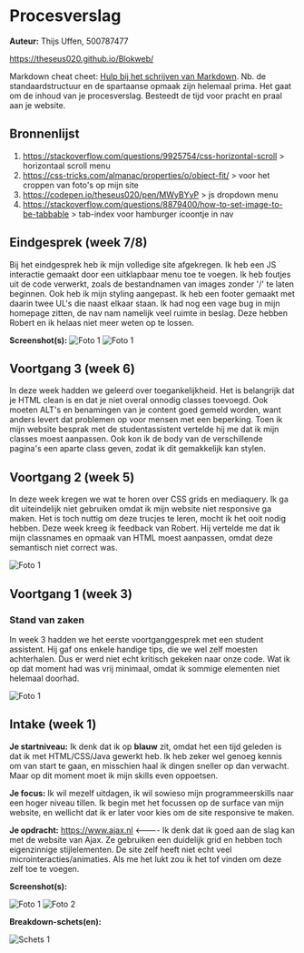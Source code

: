 # Procesverslag
**Auteur:** Thijs Uffen, 500787477

https://theseus020.github.io/Blokweb/

Markdown cheat cheet: [Hulp bij het schrijven van Markdown](https://github.com/adam-p/markdown-here/wiki/Markdown-Cheatsheet). Nb. de standaardstructuur en de spartaanse opmaak zijn helemaal prima. Het gaat om de inhoud van je procesverslag. Besteedt de tijd voor pracht en praal aan je website.



## Bronnenlijst
1. https://stackoverflow.com/questions/9925754/css-horizontal-scroll > horizontaal scroll menu
2. https://css-tricks.com/almanac/properties/o/object-fit/ > voor het croppen van foto's op mijn site
3. https://codepen.io/theseus020/pen/MWyBYyP > js dropdown menu
4. https://stackoverflow.com/questions/8879400/how-to-set-image-to-be-tabbable > tab-index voor hamburger icoontje in nav



## Eindgesprek (week 7/8)

Bij het eindgesprek heb ik mijn volledige site afgekregen. Ik heb een JS interactie gemaakt door een uitklapbaar menu toe te voegen. Ik heb foutjes uit de code verwerkt, zoals de bestandnamen van images zonder '/' te laten beginnen. Ook heb ik mijn styling aangepast. Ik heb een footer gemaakt met daarin twee UL's die naast elkaar staan. Ik had nog een vage bug in mijn homepage zitten, de nav nam namelijk veel ruimte in beslag. Deze hebben Robert en ik helaas niet meer weten op te lossen.

**Screenshot(s):**
![Foto 1](images/screenshot_eindresultaat.png)
![Foto 1](images/screenshot_eindresultaat2.png)




## Voortgang 3 (week 6)

In deze week hadden we geleerd over toegankelijkheid. Het is belangrijk dat je HTML clean is en dat je niet overal onnodig classes toevoegd. Ook moeten ALT's en benamingen van je content goed gemeld worden, want anders levert dat problemen op voor mensen met een beperking.
Toen ik mijn website besprak met de studentassistent vertelde hij me dat ik mijn classes moest aanpassen. Ook kon ik de body van de verschillende pagina's een aparte class geven, zodat ik dit gemakkelijk kan stylen. 



## Voortgang 2 (week 5)

In deze week kregen we wat te horen over CSS grids en mediaquery. Ik ga dit uiteindelijk niet gebruiken omdat ik mijn website niet responsive ga maken. Het is toch nuttig om deze trucjes te leren, mocht ik het ooit nodig hebben. Deze week kreeg ik feedback van Robert. Hij vertelde me dat ik mijn classnames en opmaak van HTML moest aanpassen, omdat deze semantisch niet correct was. 

![Foto 1](images/wk5_voortgang.png)



## Voortgang 1 (week 3)

### Stand van zaken

In week 3 hadden we het eerste voortganggesprek met een student assistent. Hij gaf ons enkele handige tips, die we wel zelf moesten achterhalen. Dus er werd niet echt kritisch gekeken naar onze code. Wat ik op dat moment had was vrij minimaal, omdat ik sommige elementen niet helemaal doorhad. 

![Foto 1](images/wk3_voortgang.png)



## Intake (week 1)

**Je startniveau:** Ik denk dat ik op <strong>blauw</strong> zit, omdat het een tijd geleden is dat ik met HTML/CSS/Java gewerkt heb. Ik heb zeker wel genoeg kennis om van start te gaan, en misschien haal ik dingen sneller op dan verwacht. Maar op dit moment moet ik mijn skills even oppoetsen.

**Je focus:** Ik wil mezelf uitdagen, ik wil sowieso mijn programmeerskills naar een hoger niveau tillen. Ik begin met het focussen op de surface van mijn website, en wellicht dat ik er later voor kies om de site responsive te maken.

**Je opdracht:** https://www.ajax.nl <---- Ik denk dat ik goed aan de slag kan met de website van Ajax. Ze gebruiken een duidelijk grid en hebben toch eigenzinnige stijlelementen. De site zelf heeft niet echt veel microinteracties/animaties. Als me het lukt zou ik het tof vinden om deze zelf toe te voegen.

**Screenshot(s):**

![Foto 1](images/AJAX_screenshot_1.png)
![Foto 2](images/AJAX_screenshot_2.png)

**Breakdown-schets(en):**

![Schets 1](images/Breakdown.png)
